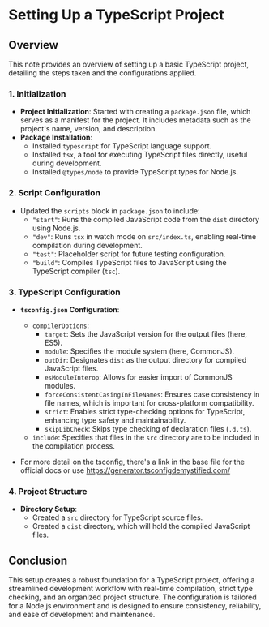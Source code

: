 # Setting Up a TypeScript Project

## Overview
This note provides an overview of setting up a basic TypeScript project, detailing the steps taken and the configurations applied.

### 1. Initialization
- **Project Initialization**: Started with creating a `package.json` file, which serves as a manifest for the project. It includes metadata such as the project's name, version, and description.
- **Package Installation**:
  - Installed `typescript` for TypeScript language support.
  - Installed `tsx`, a tool for executing TypeScript files directly, useful during development.
  - Installed `@types/node` to provide TypeScript types for Node.js.

### 2. Script Configuration
- Updated the `scripts` block in `package.json` to include:
  - `"start"`: Runs the compiled JavaScript code from the `dist` directory using Node.js.
  - `"dev"`: Runs `tsx` in watch mode on `src/index.ts`, enabling real-time compilation during development.
  - `"test"`: Placeholder script for future testing configuration.
  - `"build"`: Compiles TypeScript files to JavaScript using the TypeScript compiler (`tsc`).

### 3. TypeScript Configuration
- **`tsconfig.json` Configuration**:
  - `compilerOptions`:
    - `target`: Sets the JavaScript version for the output files (here, ES5).
    - `module`: Specifies the module system (here, CommonJS).
    - `outDir`: Designates `dist` as the output directory for compiled JavaScript files.
    - `esModuleInterop`: Allows for easier import of CommonJS modules.
    - `forceConsistentCasingInFileNames`: Ensures case consistency in file names, which is important for cross-platform compatibility.
    - `strict`: Enables strict type-checking options for TypeScript, enhancing type safety and maintainability.
    - `skipLibCheck`: Skips type checking of declaration files (`.d.ts`).
  - `include`: Specifies that files in the `src` directory are to be included in the compilation process.

- For more detail on the tsconfig, there's a link in the base file for the official docs or use https://generator.tsconfigdemystified.com/

### 4. Project Structure
- **Directory Setup**:
  - Created a `src` directory for TypeScript source files.
  - Created a `dist` directory, which will hold the compiled JavaScript files.

## Conclusion
This setup creates a robust foundation for a TypeScript project, offering a streamlined development workflow with real-time compilation, strict type checking, and an organized project structure. The configuration is tailored for a Node.js environment and is designed to ensure consistency, reliability, and ease of development and maintenance.